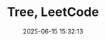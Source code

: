 ---
layout: post
title: Tree, LeetCode
date: 2025-06-15 15:32:13
description: LeetCode problems related to Tree
tags: LeetCode
categories: LeetCode
tabs: true
---